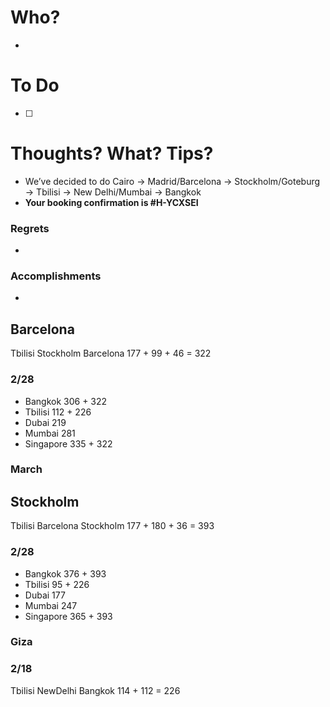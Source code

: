 # Who?
- 

# To Do
- [ ] 

# Thoughts? What? Tips?
- We’ve decided to do Cairo -> Madrid/Barcelona -> Stockholm/Goteburg -> Tbilisi -> New Delhi/Mumbai -> Bangkok
- **Your booking confirmation is \#H-YCXSEI**

### Regrets
- 

### Accomplishments
- 

## Barcelona
Tbilisi Stockholm Barcelona
177 + 99 + 46 = 322
### 2/28
- Bangkok 306 + 322
- Tbilisi 112 + 226
- Dubai 219
- Mumbai 281
- Singapore 335  + 322
### March
## Stockholm
Tbilisi Barcelona Stockholm
177 + 180 + 36 = 393

### 2/28
- Bangkok 376 + 393
- Tbilisi 95 + 226
- Dubai 177
- Mumbai 247
- Singapore 365  + 393

### Giza
### 2/18

Tbilisi NewDelhi Bangkok
114 + 112 = 226




